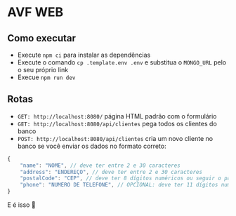 # AVF WEB

## Como executar

- Execute `npm ci` para instalar as dependências
- Execute o comando `cp .template.env .env` e substitua o `MONGO_URL` pelo o seu próprio link
- Execue `npm run dev`

## Rotas

- `GET: http://localhost:8080/` página HTML padrão com o formulário
- `GET: http://localhost:8080/api/clientes` pega todos os clientes do banco
- `POST: http://localhost:8080/api/clientes` cria um novo cliente no banco se você enviar os dados no formato correto:

```js
{
	"name": "NOME", // deve ter entre 2 e 30 caracteres
	"address": "ENDEREÇO", // deve ter entre 2 e 30 caracteres
	"postalCode": "CEP", // deve ter 8 dígitos numéricos ou seguir o padrão 00000-000
	"phone": "NUMERO DE TELEFONE", // OPCIONAL: deve ter 11 dígitos numéricos
}
```

E é isso 🙂
